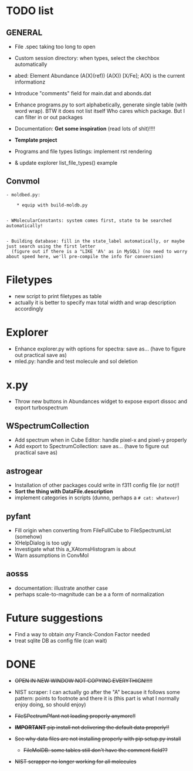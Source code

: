 # TODO list



## GENERAL

- File .spec taking too long to open


- Custom session directory: when types, select the ckechbox automatically

- abed: Element Abundance (A(X)(ref)) (A(X)) [X/Fe]; A(X) is the current informationz    

- Introduce "comments" field for main.dat and abonds.dat

- Enhance programs.py to sort alphabetically, generate single table (with word wrap). BTW it does not list itself
  Who cares which package. But I can filter in or out packages
 
  
- Documentation: **Get some inspiration** (read lots of shit)!!!!
- **Template project**
- Programs and file types listings: implement rst rendering
- & update explorer list_file_types() example


## Convmol

    - moldbed.py:
    
        * equip with build-moldb.py
        

    - WMolecularConstants: system comes first, state to be searched automatically!   
    
    
    - Building database: fill in the state_label automatically, or maybe just search using the first letter
      (figure out if there is a "LIKE 'A%' as in MySQL) (no need to worry about speed here, we'll pre-compile the info for conversion)    


# Filetypes

- new script to print filetypes as table
- actually it is better to specify max total width and wrap description accordingly

# Explorer

- Enhance explorer.py with options for spectra: save as... (have to figure out practical save as)
- mled.py: handle and test molecule and sol deletion

# x.py

- Throw new buttons in Abundances widget to expose export dissoc and export turbospectrum

## WSpectrumCollection

- Add spectrum when in Cube Editor: handle pixel-x and pixel-y properly
- Add export to SpectrumCollection: save as... (have to figure out practical save as)


## astrogear

  - Installation of other packages could write in f311 config file (or not)!!
  - **Sort the thing with DataFile.description**
  - implement categories in scripts (dunno, perhaps a `# cat: whatever`)

## pyfant

  - Fill origin when converting from FileFullCube to FileSpectrumList (somehow)
  - XHelpDialog is too ugly
  - Investigate what this a_XAtomsHistogram is about
  - Warn assumptions in ConvMol

  
## aosss

  - documentation: illustrate another case
  - perhaps scale-to-magnitude can be a a form of normalization


# Future suggestions

  - Find a way to obtain *any* Franck-Condon Factor needed
  - treat sqlite DB as config file (can wait)
  

# DONE

- ~~OPEN IN NEW WINDOW NOT COPYING EVERYTHIGN!!!!!~~
- NIST scraper: I can actually go after the "A" because it follows some pattern: points to footnote and there it is (this part is what I normally enjoy doing, so should enjoy)


- ~~FileSPectrumPfant not loading properly anymore!!~~

- ~~**IMPORTANT** pip install not delivering the default data properly!!~~

- ~~See why data files are not installing properly with pip setup.py install~~

    - ~~FileMolDB: some tables still don't have the comment field??~~

- ~~NIST scrapper no longer working for all molecules~~
